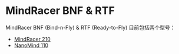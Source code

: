# MindRacer BNF & RTF

MindRacer BNF (Bind-n-Fly) & RTF (Ready-to-Fly) 目前包括两个型号：

- [MindRacer 210](../complete_vehicles_mc/mindracer210.md)
- [NanoMind 110](../complete_vehicles_mc/nanomind110.md)
